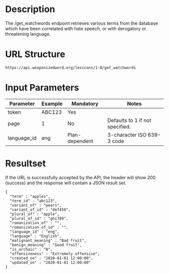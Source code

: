 # Description
The /get_watchwords endpoint retrieves various terms from the database which have been correlated with hate speech, or with derogatory or threatening language.

# URL Structure
```
https://api.weaponizedword.org/lexicons/1-0/get_watchwords
```

# Input Parameters
<table>
  <thead>
  <tr>
    <th>Parameter</th>
    <th>Example</th>
    <th>Mandatory</th>
    <th>Notes</th>
  </tr>
  </thead>
  <tbody>
  <tr>
    <td>token</td>
    <td>ABC123</td>
    <td>Yes</td>
    <td></td>
  </tr>
  <tr>
    <td>page</td>
    <td>1</td>
    <td>No</td>
    <td>Defaults to 1 if not specified.</td>
  </tr>
  <tr>
    <td>language_id</td>
    <td>eng</td>
    <td>Plan-dependent</td>
    <td>3-character ISO 639-3 code</td>
  </tr>
  </tbody>
</table>

# Resultset
If the URL is successfully accepted by the API, the header will show 200 (success) and the response will contain a JSON result set.

```
{
  "term" : "apples",
  "term_id" : "abc123",
  "variant_of" : "pears",
  "variant_of_id" : "def456",
  "plural_of" : "apple",
  "plural_of_id" : "ghi789",
  "romanization_of" : "",
  "romanization_of_id" : "",
  "language_id" : "eng",
  "language" : "English",
  "malignant_meaning" : "Bad fruit",
  "benign_meaning" : "Good fruit",
  "is_archaic" : "N",
  "offensiveness" : "Extremely offensive",
  "created_on" : "2020-01-01 12:00:00",
  "updated_on" : "2020-01-01 12:00:00"
}
```
